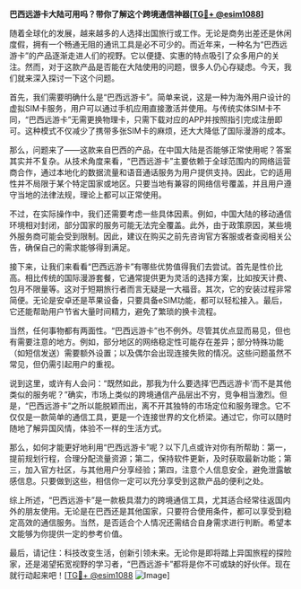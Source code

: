 **巴西远游卡大陆可用吗？带你了解这个跨境通信神器[[TG💪+ @esim1088](https://t.me/s/esim1088)]**

随着全球化的发展，越来越多的人选择出国旅行或工作。无论是商务出差还是休闲度假，拥有一个畅通无阻的通讯工具是必不可少的。而近年来，一种名为“巴西远游卡”的产品逐渐走进人们的视野。它以便捷、实惠的特点吸引了众多用户的关注。然而，对于这款产品是否能在大陆使用的问题，很多人仍心存疑虑。今天，我们就来深入探讨一下这个问题。

首先，我们需要明确什么是“巴西远游卡”。简单来说，这是一种为海外用户设计的虚拟SIM卡服务，用户可以通过手机应用直接激活并使用。与传统实体SIM卡不同，“巴西远游卡”无需更换物理卡，只需下载对应的APP并按照指引完成注册即可。这种模式不仅减少了携带多张SIM卡的麻烦，还大大降低了国际漫游的成本。

那么，问题来了——这款来自巴西的产品，在中国大陆是否能够正常使用呢？答案其实并不复杂。从技术角度来看，“巴西远游卡”主要依赖于全球范围内的网络运营商合作，通过本地化的数据流量和语音通话服务为用户提供支持。因此，它的适用性并不局限于某个特定国家或地区。只要当地有兼容的网络信号覆盖，并且用户遵守当地的法律法规，理论上都可以正常使用。

不过，在实际操作中，我们还需要考虑一些具体因素。例如，中国大陆的移动通信环境相对封闭，部分国家的服务可能无法完全覆盖。此外，由于政策原因，某些境外服务商可能会受到限制。因此，建议在购买之前先咨询官方客服或者查阅相关公告，确保自己的需求能够得到满足。

接下来，让我们来看看“巴西远游卡”有哪些优势值得我们去尝试。首先是性价比高。相比传统的国际漫游套餐，它通常提供更为灵活的选择方案，比如按天计费、包月不限量等。这对于短期旅行者而言无疑是一大福音。其次，它的安装过程非常简便。无论是安卓还是苹果设备，只要具备eSIM功能，都可以轻松接入。最后，它还能帮助用户节省大量时间精力，避免了繁琐的换卡流程。

当然，任何事物都有两面性。“巴西远游卡”也不例外。尽管其优点显而易见，但也有需要注意的地方。例如，部分地区的网络稳定性可能存在差异；部分特殊功能（如短信发送）需要额外设置；以及偶尔会出现连接失败的情况。这些问题虽然不常见，但仍需引起用户的重视。

说到这里，或许有人会问：“既然如此，那我为什么要选择‘巴西远游卡’而不是其他类似的服务呢？”确实，市场上类似的跨境通信产品层出不穷，竞争相当激烈。但是，“巴西远游卡”之所以能脱颖而出，离不开其独特的市场定位和服务理念。它不仅仅是一款简单的通信工具，更是一个连接世界的文化桥梁。通过它，你可以随时随地了解异国风情，体验不一样的生活方式。

那么，如何才能更好地利用“巴西远游卡”呢？以下几点或许对你有所帮助：第一，提前规划行程，合理分配流量资源；第二，保持软件更新，及时获取最新功能；第三，加入官方社区，与其他用户分享经验；第四，注意个人信息安全，避免泄露敏感信息。只要做到这些，相信你一定可以充分享受到这款产品的便利之处。

综上所述，“巴西远游卡”是一款极具潜力的跨境通信工具，尤其适合经常往返国内外的朋友使用。无论是在巴西还是其他国家，只要符合使用条件，都可以享受到稳定高效的通信服务。当然，是否适合个人情况还需结合自身需求进行判断。希望本文能够为你提供一定的参考价值。

最后，请记住：科技改变生活，创新引领未来。无论你是即将踏上异国旅程的探险家，还是渴望拓宽视野的学习者，“巴西远游卡”都将是你不可或缺的好伙伴。现在就行动起来吧！[[TG💪+ @esim1088](https://t.me/s/esim1088) ![Image](https://i.postimg.cc/4NQfJmqS/Snipaste-2025-05-13-00-14-12.png)]